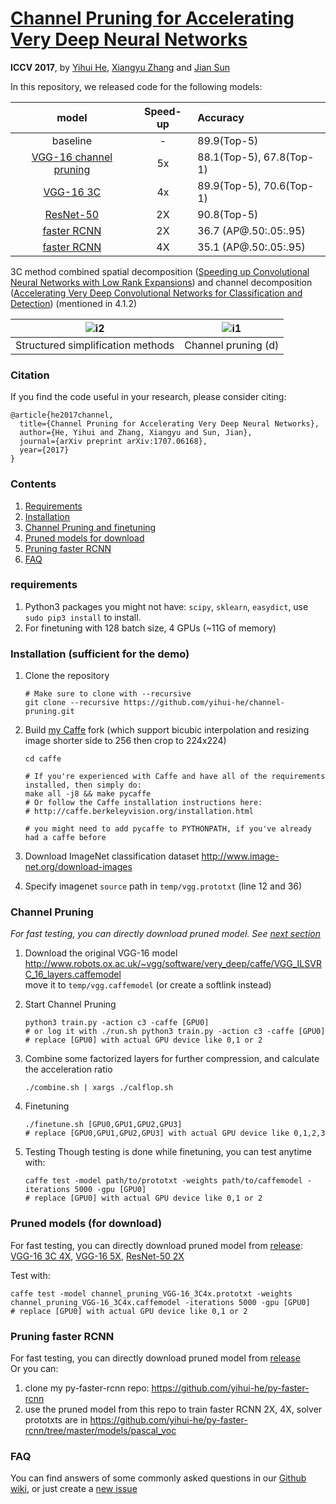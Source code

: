 # [Channel Pruning for Accelerating Very Deep Neural Networks](https://arxiv.org/abs/1707.06168)
**ICCV 2017**, by [Yihui He](http://yihui-he.github.io/), [Xiangyu Zhang](https://scholar.google.com/citations?user=yuB-cfoAAAAJ&hl=en&oi=ao) and [Jian Sun](http://jiansun.org/)

In this repository, we released code for the following models:

model | Speed-up | Accuracy
:-------------------------:|:-------------------------:|:-------------------------
baseline |-            |  89.9(Top-5) 
[VGG-16 channel pruning](#pruned-models-for-download) |5x            |  88.1(Top-5), 67.8(Top-1)
[VGG-16 3C](#pruned-models-for-download)   |4x            |  89.9(Top-5), 70.6(Top-1)
[ResNet-50](#pruned-models-for-download) |2X |90.8(Top-5) 
[faster RCNN](#pruning-faster-rcnn)|  2X | 36.7 (AP@.50:.05:.95)
[faster RCNN](#pruning-faster-rcnn)|  4X | 35.1 (AP@.50:.05:.95)

3C method combined spatial decomposition ([Speeding up Convolutional Neural Networks with Low Rank Expansions](https://arxiv.org/abs/1405.3866)) and channel decomposition ([Accelerating Very Deep Convolutional Networks for Classification and Detection](https://arxiv.org/abs/1505.06798)) (mentioned in 4.1.2) 



![i2](http://yihui-he.github.io/assets_files/structure-1.png) | ![i1](http://yihui-he.github.io/assets_files/ill-1.png)
:-------------------------:|:-------------------------:
Structured simplification methods             |  Channel pruning (d)

### Citation
If you find the code useful in your research, please consider citing:

    @article{he2017channel,
      title={Channel Pruning for Accelerating Very Deep Neural Networks},
      author={He, Yihui and Zhang, Xiangyu and Sun, Jian},
      journal={arXiv preprint arXiv:1707.06168},
      year={2017}
    }
    
### Contents
1. [Requirements](#requirements)
2. [Installation](#installation-sufficient-for-the-demo)
3. [Channel Pruning and finetuning](#channel-pruning)  
4. [Pruned models for download](#pruned-models-for-download)
5. [Pruning faster RCNN](#pruning-faster-rcnn)
6. [FAQ](#faq)

### requirements
1. Python3 packages you might not have: `scipy`, `sklearn`, `easydict`, use `sudo pip3 install` to install.
2. For finetuning with 128 batch size, 4 GPUs (~11G of memory)

### Installation (sufficient for the demo)
1. Clone the repository
    ```Shell
    # Make sure to clone with --recursive
    git clone --recursive https://github.com/yihui-he/channel-pruning.git
    ```
2. Build [my Caffe](https://github.com/yihui-he/caffe-pro) fork (which support bicubic interpolation and resizing image shorter side to 256 then crop to 224x224) 
    ```Shell
    cd caffe

    # If you're experienced with Caffe and have all of the requirements installed, then simply do:
    make all -j8 && make pycaffe
    # Or follow the Caffe installation instructions here:
    # http://caffe.berkeleyvision.org/installation.html

    # you might need to add pycaffe to PYTHONPATH, if you've already had a caffe before
    ```
    
3. Download ImageNet classification dataset
    http://www.image-net.org/download-images  
    
4. Specify imagenet `source` path in `temp/vgg.prototxt` (line 12 and 36)
    
### Channel Pruning  
*For fast testing, you can directly download pruned model. See [next section](#pruned-models-for-download)*
1. Download the original VGG-16 model
    http://www.robots.ox.ac.uk/~vgg/software/very_deep/caffe/VGG_ILSVRC_16_layers.caffemodel  
   move it to `temp/vgg.caffemodel` (or create a softlink instead)

2. Start Channel Pruning
    ```Shell
    python3 train.py -action c3 -caffe [GPU0]
    # or log it with ./run.sh python3 train.py -action c3 -caffe [GPU0]
    # replace [GPU0] with actual GPU device like 0,1 or 2
    ```
3. Combine some factorized layers for further compression, and calculate the acceleration ratio
    ```Shell
    ./combine.sh | xargs ./calflop.sh
    ```
    
4. Finetuning
    ```Shell
    ./finetune.sh [GPU0,GPU1,GPU2,GPU3]
    # replace [GPU0,GPU1,GPU2,GPU3] with actual GPU device like 0,1,2,3
    ```

5. Testing
    Though testing is done while finetuning, you can test anytime with:
    ```Shell
    caffe test -model path/to/prototxt -weights path/to/caffemodel -iterations 5000 -gpu [GPU0]
    # replace [GPU0] with actual GPU device like 0,1 or 2
    ```
### Pruned models (for download)
  For fast testing, you can directly download pruned model from [release](https://github.com/yihui-he/channel-pruning/releases): 
  [VGG-16 3C 4X](https://github.com/yihui-he/channel-pruning/releases/tag/VGG-16_3C4x), [VGG-16 5X](https://github.com/yihui-he/channel-pruning/releases/tag/channel_pruning_5x), [ResNet-50 2X](https://github.com/yihui-he/channel-pruning/releases/tag/ResNet-50-2X)
  
  Test with:
  
  ```Shell
  caffe test -model channel_pruning_VGG-16_3C4x.prototxt -weights channel_pruning_VGG-16_3C4x.caffemodel -iterations 5000 -gpu [GPU0]
  # replace [GPU0] with actual GPU device like 0,1 or 2
  ```
### Pruning faster RCNN
For fast testing, you can directly download pruned model from [release](https://github.com/yihui-he/channel-pruning/releases/tag/faster-RCNN-2X4X)  
Or you can:
1. clone my py-faster-rcnn repo: https://github.com/yihui-he/py-faster-rcnn
2. use the pruned model from this repo to train faster RCNN 2X, 4X, solver prototxts are in https://github.com/yihui-he/py-faster-rcnn/tree/master/models/pascal_voc

### FAQ
You can find answers of some commonly asked questions in our [Github wiki](https://github.com/yihui-he/channel-pruning/wiki), or just create a [new issue](https://github.com/yihui-he/channel-pruning/issues/new)
